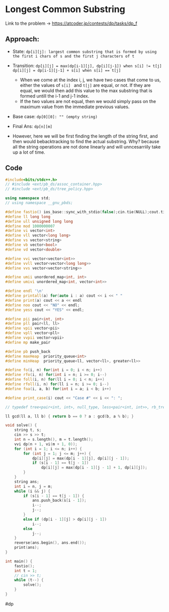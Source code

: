 # Longest Common Substring
Link to the problem -> https://atcoder.jp/contests/dp/tasks/dp_f

## Approach: 
- State: `dp[i][j]: largest common substring that is formed by using the first i chars of s and the first j characters of t`
- Transition: `dp[i][j] = max(dp[i-1][j], dp[i][j-1]) when s[i] != t[j]`
		     `dp[i][j] = dp[i-1][j-1] + s[i] when s[i] == t[j]`
	- When we come at the index i, j, we have two cases that come to us, either the values of `s[i] ` and `t[j]` are equal, or not. If they are equal, we would then add this value to the max substring that is formed untill the i-1 and j-1 index. 
	- If the two values are not equal, then we would simply pass on the maximum value from the immediate previous values. 
- Base case: `dp[0][0]: "" (empty string)`
- Final Ans: `dp[n][m]`

- However, here we will be first finding the length of the string first, and then would bebacktracking to find the actual substring. Why? because all the string operations are not done linearly and will unncesarriily take up a lot of time. 

## Code
```cpp
#include<bits/stdc++.h>
// #include <ext/pb_ds/assoc_container.hpp>
// #include <ext/pb_ds/tree_policy.hpp>

using namespace std;
// using namespace __gnu_pbds;

#define fastio() ios_base::sync_with_stdio(false);cin.tie(NULL);cout.tie(NULL)
#define ll long long
#define ull unsigned long long
#define mod 1000000007
#define vi vector<int>
#define vll vector<long long>
#define vs vector<string>
#define vb vector<bool>
#define vd vector<double>

#define vvi vector<vector<int>>
#define vvll vector<vector<long long>>
#define vvs vector<vector<string>>

#define umii unordered_map<int, int>
#define umivi unordered_map<int, vector<int>>

#define endl '\n'
#define printall(a) for(auto i : a) cout << i << " "
#define print(a) cout << a << endl
#define noo cout << "NO" << endl;
#define yess cout << "YES" << endl;

#define pii pair<int, int>
#define pll pair<ll, ll>
#define vpii vector<pii>
#define vpll vector<pll>
#define vvpii vector<vpii>
#define mp make_pair

#define pb push_back
#define maxHeap  priority_queue<int>
#define minHeap  priority_queue<ll, vector<ll>, greater<ll>>

#define fo(i, n) for(int i = 0; i < n; i++)
#define rfo(i, n) for(int i = n; i >= 0; i--)
#define foll(i, n) for(ll i = 0; i < n; i++)
#define rfoll(i, n) for(ll i = n; i >= 0; i--)
#define foa(i, a, b) for(int i = a; i < b; i++)

#define print_case(i) cout << "Case #" << i << ": ";

// typedef tree<pair<int, int>, null_type, less<pair<int, int>>, rb_tree_tag, tree_order_statistics_node_update> pbds;

ll gcd(ll a, ll b) { return b == 0 ? a : gcd(b, a % b); }

void solve() {
	string t, s;
	cin >> s >> t;
	int n = s.length(), m = t.length();
	vvi dp(n + 1, vi(m + 1, 0));
	for (int i = 1; i <= n; i++) {
		for (int j = 1; j <= m; j++) {
			dp[i][j] = max(dp[i - 1][j], dp[i][j - 1]);
			if (s[i - 1] == t[j - 1])
				dp[i][j] = max(dp[i - 1][j - 1] + 1, dp[i][j]);
		}
	}
	string ans;
	int i = n, j = m;
	while (i && j) {
		if (s[i - 1] == t[j - 1]) {
			ans.push_back(s[i - 1]);
			i--;
			j--;
		}
		else if (dp[i - 1][j] > dp[i][j - 1])
			i--;
		else
			j--;
	}
	reverse(ans.begin(), ans.end());
	print(ans);
}

int main() {
	fastio();
	int t = 1;
	// cin >> t;
	while (t--) {
		solve();
	}
}
```
#dp 